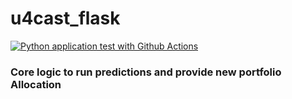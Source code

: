# u4cast_flask
[![Python application test with Github Actions](https://github.com/Rev-Analytics/u4cast_flask/actions/workflows/testing_ci.yml/badge.svg)](https://github.com/Rev-Analytics/u4cast_flask/actions/workflows/testing_ci.yml)


### Core logic to run predictions and provide new portfolio Allocation
